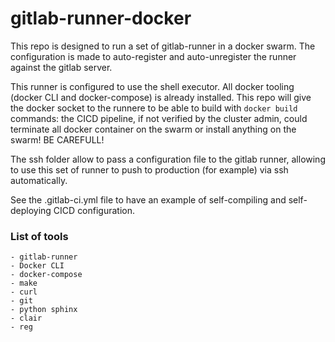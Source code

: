# gitlab-runner-docker
This repo is designed to run a set of gitlab-runner in a docker swarm. The configuration is made to auto-register and auto-unregister the runner against the gitlab server.

This runner is configured to use the shell executor. All docker tooling (docker CLI and docker-compose) is already installed. This repo will give the docker socket to the runnere to be able to build with `docker build` commands: the CICD pipeline, if not verified by the cluster admin, could terminate all docker container on the swarm or install anything on the swarm! BE CAREFULL!

The ssh folder allow to pass a configuration file to the gitlab runner, allowing to use this set of runner to push to production (for example) via ssh automatically.

See the .gitlab-ci.yml file to have an example of self-compiling and self-deploying CICD configuration.

### List of tools

    - gitlab-runner
    - Docker CLI
    - docker-compose
    - make
    - curl
    - git
    - python sphinx
    - clair
    - reg
